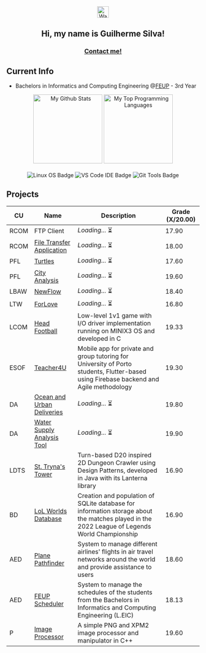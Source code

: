 <div align = "center">
  <img src="https://raw.githubusercontent.com/MartinHeinz/MartinHeinz/master/wave.gif" width="30px" alt="Waving hand">
  <h2 align="center">Hi, my name is Guilherme Silva!</h2>
  <h3 align="center"><a href="mailto:gmpas4444@gmail.com">Contact me!</a></h3>
</div>

## Current Info

- Bachelors in Informatics and Computing Engineering @[FEUP](https://sigarra.up.pt/feup/pt/web_page.inicial) - 3rd Year

<div align="center">
  <picture>
    <source media="(prefers-color-scheme: dark)" srcset="https://github-readme-stats.vercel.app/api?username=gsilva00&show_icons=true&include_all_commits=true&count_private=true&theme=aura">
    <source media="(prefers-color-scheme: light)" srcset="https://github-readme-stats.vercel.app/api?username=gsilva00&show_icons=true&include_all_commits=true&count_private=true&theme=flag-india">
    <img height="180em" alt="My Github Stats" src="https://github-readme-stats.vercel.app/api?username=gsilva00&show_icons=true&include_all_commits=true&count_private=true">
  </picture>
  <picture>
    <source media="(prefers-color-scheme: dark)" srcset="https://github-readme-stats.vercel.app/api/top-langs/?username=gsilva00&layout=compact&langs_count=6&theme=aura">
    <source media="(prefers-color-scheme: light)" srcset="https://github-readme-stats.vercel.app/api/top-langs/?username=gsilva00&layout=compact&langs_count=6&theme=flag-india">
    <img height="180em" alt="My Top Programming Languages" src="https://github-readme-stats.vercel.app/api/top-langs/?username=gsilva00&layout=compact&langs_count=6">
  </picture>
</div>
<br>
<div align="center">
  <img align="center" alt="Linux OS Badge" src="https://img.shields.io/badge/OS-Linux-informational?labelColor=f6b72a&style=for-the-badge&logo=linux&logoColor=black&color=FCC624">
  <img align="center" alt="VS Code IDE Badge" src="https://img.shields.io/badge/IDE-VS Code-informational?labelColor=3A7ADE&style=for-the-badge&logo=vs-code&logoColor=white&color=4293F2">
  <img align="center" alt="Git Tools Badge" src="https://img.shields.io/badge/Tools-Git-informational?labelColor=D47E54&style=for-the-badge&logo=git&logoColor=white&color=EC8D5E">
</div>

## Projects

| CU   | Name                                                                   | Description                                                                                                                                  | Grade (X/20.00) |
| ---- | ---------------------------------------------------------------------- | -------------------------------------------------------------------------------------------------------------------------------------------- | --------------- |
| RCOM | FTP Client                                                             | _Loading..._ ⏳                                                                                                                              | 17.90           |
| RCOM | [File Transfer Application](https://github.com/gsilva00/RCOM-Project1) | _Loading..._ ⏳                                                                                                                              | 18.00           |
| PFL  | [Turtles](https://github.com/gsilva00/PFL-Project2)                    | _Loading..._ ⏳                                                                                                                              | 17.60           |
| PFL  | [City Analysis](https://github.com/gsilva00/PFL-Project1)              | _Loading..._ ⏳                                                                                                                              | 19.60           |
| LBAW | [NewFlow](https://github.com/gsilva00/LBAW-Project)                    | _Loading..._ ⏳                                                                                                                              | 18.40           |
| LTW  | [ForLove](https://github.com/gsilva00/LTW-Project)                     | _Loading..._ ⏳                                                                                                                              | 16.80           |
| LCOM | [Head Football](https://github.com/gsilva00/LCOM-Project)              | Low-level 1v1 game with I/O driver implementation running on MINIX3 OS and developed in C                                                    | 19.33           |
| ESOF | [Teacher4U](https://github.com/gsilva00/ESOF-Project)                  | Mobile app for private and group tutoring for University of Porto students, Flutter-based using Firebase backend and Agile methodology       | 19.30           |
| DA   | [Ocean and Urban Deliveries](https://github.com/gsilva00/DA-Project2)  | _Loading..._ ⏳                                                                                                                              | 19.80           |
| DA   | [Water Supply Analysis Tool](https://github.com/gsilva00/DA-Project1)  | _Loading..._ ⏳                                                                                                                              | 19.90           |
| LDTS | [St. Tryna's Tower](https://github.com/gsilva00/LDTS-Project)          | Turn-based D20 inspired 2D Dungeon Crawler using Design Patterns, developed in Java with its Lanterna library                                | 16.90           |
| BD   | [LoL Worlds Database](https://github.com/gsilva00/BD-Project/)         | Creation and population of SQLite database for information storage about the matches played in the 2022 League of Legends World Championship | 16.90           |
| AED  | [Plane Pathfinder](https://github.com/gsilva00/AED-Project2)           | System to manage different airlines' flights in air travel networks around the world and provide assistance to users                         | 18.60           |
| AED  | [FEUP Scheduler](https://github.com/gsilva00/AED-Project1)             | System to manage the schedules of the students from the Bachelors in Informatics and Computing Engineering (L.EIC)                           | 18.13           |
| P    | [Image Processor](https://github.com/gsilva00/Programming-Project)     | A simple PNG and XPM2 image processor and manipulator in C++                                                                                 | 19.60           |
